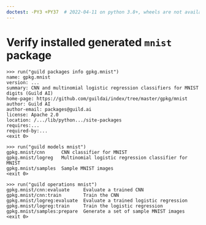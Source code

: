 ```yaml
---
doctest: -PY3 +PY37  # 2022-04-11 on python 3.8+, wheels are not available for h5py<3, so we fail to build. These tests can't currently pass on python 3.8+
---
```


# Verify installed generated `mnist` package

    >>> run("guild packages info gpkg.mnist")
    name: gpkg.mnist
    version: ...
    summary: CNN and multinomial logistic regression classifiers for MNIST digits (Guild AI)
    home-page: https://github.com/guildai/index/tree/master/gpkg/mnist
    author: Guild AI
    author-email: packages@guild.ai
    license: Apache 2.0
    location: /.../lib/python.../site-packages
    requires:...
    required-by:...
    <exit 0>

    >>> run("guild models mnist")
    gpkg.mnist/cnn      CNN classifier for MNIST
    gpkg.mnist/logreg   Multinomial logistic regression classifier for MNIST
    gpkg.mnist/samples  Sample MNIST images
    <exit 0>

    >>> run("guild operations mnist")
    gpkg.mnist/cnn:evaluate     Evaluate a trained CNN
    gpkg.mnist/cnn:train        Train the CNN
    gpkg.mnist/logreg:evaluate  Evaluate a trained logistic regression
    gpkg.mnist/logreg:train     Train the logistic regression
    gpkg.mnist/samples:prepare  Generate a set of sample MNIST images
    <exit 0>
